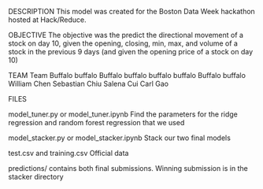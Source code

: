DESCRIPTION
This model was created for the Boston Data Week hackathon hosted at Hack/Reduce.

OBJECTIVE
The objective was the predict the directional movement of a stock on day 10, given
the opening, closing, min, max, and volume of a stock in the previous 9 days 
(and given the opening price of a stock on day 10)

TEAM
Team Buffalo buffalo Buffalo buffalo buffalo buffalo Buffalo buffalo
William Chen
Sebastian Chiu
Salena Cui
Carl Gao

FILES

model_tuner.py or model_tuner.ipynb
Find the parameters for the ridge regression and random forest regression
that we used

model_stacker.py or model_stacker.ipynb
Stack our two final models

test.csv and training.csv
Official data

predictions/
contains both final submissions. Winning submission is in the stacker directory